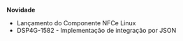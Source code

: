 **Novidade**

- Lançamento do Componente NFCe Linux
- DSP4G-1582 - Implementação de integração por JSON 
